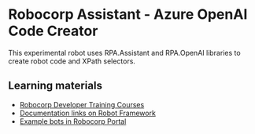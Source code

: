 # Robocorp Assistant - Azure OpenAI Code Creator

This experimental robot uses RPA.Assistant and RPA.OpenAI libraries to create robot code and XPath selectors.

## Learning materials

- [Robocorp Developer Training Courses](https://robocorp.com/docs/courses)
- [Documentation links on Robot Framework](https://robocorp.com/docs/languages-and-frameworks/robot-framework)
- [Example bots in Robocorp Portal](https://robocorp.com/portal)
